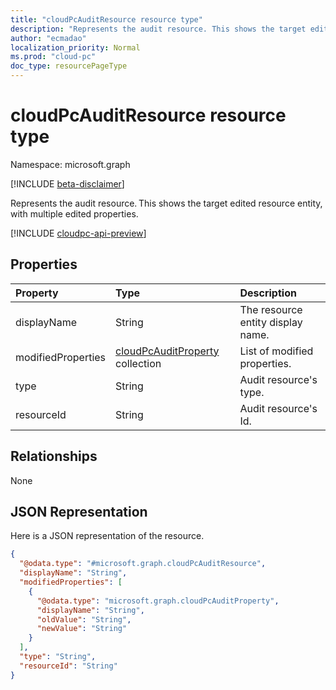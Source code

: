 ```yaml
---
title: "cloudPcAuditResource resource type"
description: "Represents the audit resource. This shows the target edited resource entity, with multiple edited properties."
author: "ecmadao"
localization_priority: Normal
ms.prod: "cloud-pc"
doc_type: resourcePageType
---
```


# cloudPcAuditResource resource type

Namespace: microsoft.graph

[!INCLUDE [beta-disclaimer](../../includes/beta-disclaimer.md)]

Represents the audit resource. This shows the target edited resource entity, with multiple edited properties.

[!INCLUDE [cloudpc-api-preview](../../includes/cloudpc-api-preview.md)]

## Properties
|Property|Type|Description|
|:---|:---|:---|
|displayName|String|The resource entity display name.|
|modifiedProperties|[cloudPcAuditProperty](../resources/cloudpcauditproperty.md) collection|List of modified properties.|
|type|String|Audit resource's type.|
|resourceId|String|Audit resource's Id.|

## Relationships

None

## JSON Representation

Here is a JSON representation of the resource.
<!-- {
  "blockType": "resource",
  "@odata.type": "microsoft.graph.cloudPcAuditResource"
}
-->

``` json
{
  "@odata.type": "#microsoft.graph.cloudPcAuditResource",
  "displayName": "String",
  "modifiedProperties": [
    {
      "@odata.type": "microsoft.graph.cloudPcAuditProperty",
      "displayName": "String",
      "oldValue": "String",
      "newValue": "String"
    }
  ],
  "type": "String",
  "resourceId": "String"
}
```